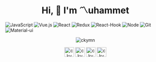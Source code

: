 <h1 align="center"> Hi, 👋 I'm 〽uhammet  </h1>

![JavaScript](https://img.shields.io/badge/-JavaScript-black?style=flat-square&logo=javascript) 
![Vue.js](https://img.shields.io/badge/-Vue.js-black?style=flat-square&logo=vue.js)
![React](https://img.shields.io/badge/-React-black?style=flat-square&logo=react)
![Redux](https://img.shields.io/badge/-Redux-black?style=flat-square&logo=redux)
![React-Hook](https://img.shields.io/badge/-ReactHook-black?style=flat-square&logo=reacthook)
![Node](https://img.shields.io/badge/-Node.js-black?style=flat-square&logo=Node.js)
![Git](https://img.shields.io/badge/-Git-black?style=flat-square&logo=git)
![Material-ui](https://img.shields.io/badge/-Material-black?style=flat-square&logo=Material-ui)
<p align="center"><img align="center" src="https://github-readme-stats.vercel.app/api?username=ckymn&show_icons=true&theme=tokyonight" alt="ckymn" /></p>

<p align="center">
  <a href="https://twitter.com/M_ckymn" target="blank"><img align="center" src="https://simpleicons.org/icons/twitter.svg" alt="ckymn" height="30" width="30" /></a>    
  <a href="http://linkedin.com/in/ckymn/" target="blank"><img align="center" src="https://simpleicons.org/icons/linkedin.svg" alt="ckymn" height="30" width="30" /></a>         
  <a href="https://medium.com/@cokyamanmuhammet/" target="blank"><img align="center" src="https://simpleicons.org/icons/medium.svg" alt="ckymn" height="30" width="30" /></a>     
  <a href="https://www.hackerrank.com/ckymn/" target="blank"><img align="center" src="https://simpleicons.org/icons/hackerrank.svg" alt="ckymn" height="30" width="30" /></a>    
</p>
